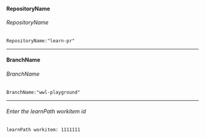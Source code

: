 

#### RepositoryName	
###### RepositoryName
```
RepositoryName:"learn-pr"
```

---

#### BranchName	
###### BranchName
```
BranchName:"wwl-playground"
```

---

###### Enter the learnPath workitem id
```
learnPath workitem: 1111111
```